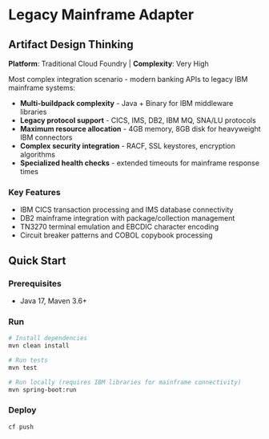 # Legacy Mainframe Adapter

## Artifact Design Thinking

**Platform**: Traditional Cloud Foundry | **Complexity**: Very High

Most complex integration scenario - modern banking APIs to legacy IBM mainframe systems:

- **Multi-buildpack complexity** - Java + Binary for IBM middleware libraries
- **Legacy protocol support** - CICS, IMS, DB2, IBM MQ, SNA/LU protocols
- **Maximum resource allocation** - 4GB memory, 8GB disk for heavyweight IBM connectors
- **Complex security integration** - RACF, SSL keystores, encryption algorithms
- **Specialized health checks** - extended timeouts for mainframe response times

### Key Features
- IBM CICS transaction processing and IMS database connectivity
- DB2 mainframe integration with package/collection management
- TN3270 terminal emulation and EBCDIC character encoding
- Circuit breaker patterns and COBOL copybook processing

## Quick Start

### Prerequisites
- Java 17, Maven 3.6+

### Run
```bash
# Install dependencies
mvn clean install

# Run tests
mvn test

# Run locally (requires IBM libraries for mainframe connectivity)
mvn spring-boot:run
```

### Deploy
```bash
cf push
```

